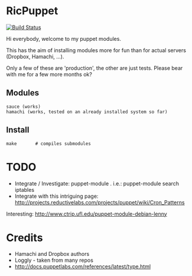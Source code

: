 RicPuppet
=========

[![Build Status](https://secure.travis-ci.org/palladius/ricpuppet.png)](http://travis-ci.org/palladius/ricpuppet)

Hi everybody, welcome to my puppet modules.

This has the aim of installing modules more for fun than for actual servers
(Dropbox, Hamachi, ...).

Only a few of these are 'production', the other are just tests.
Please bear with me for a few more months ok?

Modules
-------

    sauce (works)
    hamachi (works, tested on an already installed system so far)

Install
-------

    make       # compiles submodules

TODO
====

* Integrate / Investigate: puppet-module . i.e.:
	puppet-module search iptables
* Integrate with this intriguing page:
	http://projects.reductivelabs.com/projects/puppet/wiki/Cron_Patterns

Interesting:
	http://www.ctrip.ufl.edu/puppet-module-debian-lenny

Credits
=======

* Hamachi and Dropbox authors
* Loggly - taken from many repos
* http://docs.puppetlabs.com/references/latest/type.html
